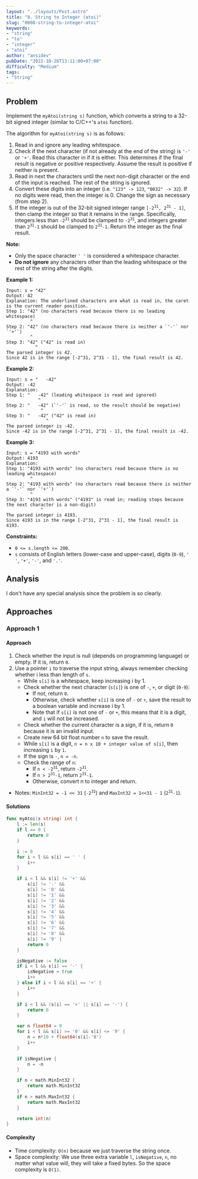 ```yaml
---
layout: "../layouts/Post.astro"
title: "8. String to Integer (atoi)"
slug: "0008-string-to-integer-atoi"
keywords:
- "string"
- "to"
- "integer"
- "atoi"
author: "ansidev"
pubDate: "2022-10-26T13:11:00+07:00"
difficulty: "Medium"
tags:
- "String"
---
```

## Problem

Implement the `myAtoi(string s)` function, which converts a string to a 32-bit signed integer (similar to C/C++'s `atoi` function).

The algorithm for `myAtoi(string s)` is as follows:

1. Read in and ignore any leading whitespace.
2. Check if the next character (if not already at the end of the string) is `'-'` or `'+'`. Read this character in if it is either. This determines if the final result is negative or positive respectively. Assume the result is positive if neither is present.
3. Read in next the characters until the next non-digit character or the end of the input is reached. The rest of the string is ignored.
4. Convert these digits into an integer (i.e. `"123" -> 123`, `"0032" -> 32`). If no digits were read, then the integer is 0. Change the sign as necessary (from step 2).
5. If the integer is out of the 32-bit signed integer range <code>[-2<sup>31</sup>, 2<sup>31</sup> - 1]</code>, then clamp the integer so that it remains in the range. Specifically, integers less than <code>-2<sup>31</sup></code> should be clamped to <code>-2<sup>31</sup></code>, and integers greater than <code>2<sup>31</sup>-1</code> should be clamped to <code>2<sup>31</sup>-1</code>.
Return the integer as the final result.

**Note:**

- Only the space character `' '` is considered a whitespace character.
- **Do not ignore** any characters other than the leading whitespace or the rest of the string after the digits.

**Example 1:**

```
Input: s = "42"
Output: 42
Explanation: The underlined characters are what is read in, the caret is the current reader position.
Step 1: "42" (no characters read because there is no leading whitespace)
         ^
Step 2: "42" (no characters read because there is neither a `'-'` nor `'+'`)
         ^
Step 3: "42" ("42" is read in)
           ^
The parsed integer is 42.
Since 42 is in the range [-2^31, 2^31 - 1], the final result is 42.
```

**Example 2:**

```
Input: s = "   -42"
Output: -42
Explanation:
Step 1: "   -42" (leading whitespace is read and ignored)
            ^
Step 2: "   -42" (`'-'` is read, so the result should be negative)
             ^
Step 3: "   -42" ("42" is read in)
               ^
The parsed integer is -42.
Since -42 is in the range [-2^31, 2^31 - 1], the final result is -42.
```

**Example 3:**

```
Input: s = "4193 with words"
Output: 4193
Explanation:
Step 1: "4193 with words" (no characters read because there is no leading whitespace)
         ^
Step 2: "4193 with words" (no characters read because there is neither a `'-'` nor `'+'`)
         ^
Step 3: "4193 with words" ("4193" is read in; reading stops because the next character is a non-digit)
             ^
The parsed integer is 4193.
Since 4193 is in the range [-2^31, 2^31 - 1], the final result is 4193.
```

**Constraints:**

- `0 <= s.length <= 200`.
- `s` consists of English letters (lower-case and upper-case), digits (`0-9`), `' '`, `'+'`, `'-'`, and `'.'`.

## Analysis

I don't have any special analysis since the problem is so clearly.

## Approaches

### Approach 1

#### Approach

1. Check whether the input is null (depends on programming language) or empty. If it is, return `0`.
2. Use a pointer `i` to traverse the input string, always remember checking whether i less than length of `s`.
   - While `s[i]` is a whitespace, keep increasing i by 1.
   - Check whether the next character (`s[i]`) is one of `-`, `+`, or digit (`0-9`):
     - If not, return `0`.
     - Otherwise, check whether `s[i]` is one of `-` or `+`, save the result to a boolean variable and increase i by 1.
     - Note that if `s[i]` is not one of `-` or `+`, this means that it is a digit, and `i` will not be increased.
   - Check whether the current character is a sign, if it is, return `0` because it is an invalid input.
   - Create new 64 bit float number `n` to save the result.
   - While `s[i]` is a digit, `n = n x 10 + integer value of s[i]`, then increasing `i` by `1`.
   - If the sign is `-`, `n = -n`.
   - Check the range of `n`:
     - If <code>n < -2<sup>31</sup></code>, return <code>-2<sup>31</sup></code>.
     - If <code>n > 2<sup>31</sup>-1</code>, return <code>2<sup>31</sup>-1</code>.
     - Otherwise, convert n to integer and return.

- Notes: `MinInt32 = -1 << 31` (<code>-2<sup>31</sup></code>) and `MaxInt32 = 1<<31 - 1` (<code>2<sup>31</sup>-1</code>).

#### Solutions

```go
func myAtoi(s string) int {
	l := len(s)
	if l == 0 {
		return 0
	}

	i := 0
	for i < l && s[i] == ' ' {
		i++
	}

	if i < l && s[i] != '+' &&
		s[i] != '-' &&
		s[i] != '0' &&
		s[i] != '1' &&
		s[i] != '2' &&
		s[i] != '3' &&
		s[i] != '4' &&
		s[i] != '5' &&
		s[i] != '6' &&
		s[i] != '7' &&
		s[i] != '8' &&
		s[i] != '9' {
		return 0
	}

	isNegative := false
	if i < l && s[i] == '-' {
		isNegative = true
		i++
	} else if i < l && s[i] == '+' {
		i++
	}

	if i < l && (s[i] == '+' || s[i] == '-') {
		return 0
	}

	var n float64 = 0
	for i < l && s[i] >= '0' && s[i] <= '9' {
		n = n*10 + float64(s[i]-'0')
		i++
	}

	if isNegative {
		n = -n
	}

	if n < math.MinInt32 {
		return math.MinInt32
	}
	if n > math.MaxInt32 {
		return math.MaxInt32
	}

	return int(n)
}
```

#### Complexity

- Time complexity: `O(n)` because we just traverse the string once.
- Space complexity: We use three extra variable `l`, `isNegative`, `n`, no matter what value will, they will take a fixed bytes. So the space complexity is `O(1)`.
